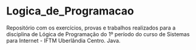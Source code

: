 # Logica_de_Programacao
Repositório com os exercícios, provas e trabalhos realizados para a disciplina de Lógica de Programação do 1º período do curso de Sistemas para Internet - IFTM Uberlândia Centro. Java.
